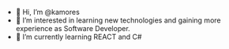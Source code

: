 - 👋 Hi, I’m @kamores
- 👀 I’m interested in learning new technologies and gaining more experience as Software Developer.
- 🌱 I’m currently learning REACT and C#



<!---
- 📫 How to reach me : [https://www.linkedin.com/kamores-dev](https://www.linkedin.com/in/kmoreno-dev/)

kamores/kamores is a ✨ special ✨ repository because its `README.md` (this file) appears on your GitHub profile.
You can click the Preview link to take a look at your changes.
--->
